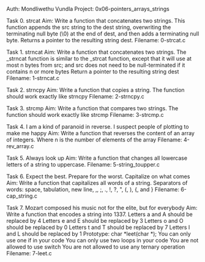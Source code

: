 Auth: Mondliwethu Vundla
Project: 0x06-pointers_arrays_strings

Task 0. strcat
Aim: Write a function that concatenates two strings.
This function appends the src string to the dest string,
overwriting the terminating null byte (\0) at the end of dest,
and then adds a terminating null byte.
Returns a pointer to the resulting string dest.
Filename: 0-strcat.c



Task 1. strncat
Aim: Write a function that concatenates two strings.
The _strncat function is similar to the _strcat function, except that
it will use at most n bytes from src; and
src does not need to be null-terminated if it contains n or more bytes
Return a pointer to the resulting string dest
Filename: 1-strncat.c



Task 2. strncpy
Aim: Write a function that copies a string.
The function should work exactly like strncpy
Filename: 2-strncpy.c



Task 3. strcmp
Aim: Write a function that compares two strings.
The function should work exactly like strcmp
Filename: 3-strcmp.c



Task 4. I am a kind of paranoid in reverse. I suspect people of plotting to make me happy
Aim: Write a function that reverses the content of an array of integers.
Where n is the number of elements of the array
Filename: 4-rev_array.c




Task 5. Always look up
Aim: Write a function that changes all lowercase letters of a string to uppercase.
Filename: 5-string_toupper.c




Task 6. Expect the best. Prepare for the worst. Capitalize on what comes
Aim: Write a function that capitalizes all words of a string.
Separators of words: space, tabulation, new line, ,, ;, ., !, ?, ", (, ), {, and }
Filename: 6-cap_string.c


Task 7. Mozart composed his music not for the elite, but for everybody
Aim: Write a function that encodes a string into 1337.
Letters a and A should be replaced by 4
Letters e and E should be replaced by 3
Letters o and O should be replaced by 0
Letters t and T should be replaced by 7
Letters l and L should be replaced by 1
Prototype: char *leet(char *);
You can only use one if in your code
You can only use two loops in your code
You are not allowed to use switch
You are not allowed to use any ternary operation
Filename: 7-leet.c
